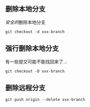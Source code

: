 ## 删除本地分支
*安全的*删除本地分支
```
git checkout -d xxx-branch
```

## 强行删除本地分支
有一些提交可能不能找回来了...
```
git checkout -D xxx-branch
```

## 删除远程分支
```
git push origin --delete xxx-branch
```